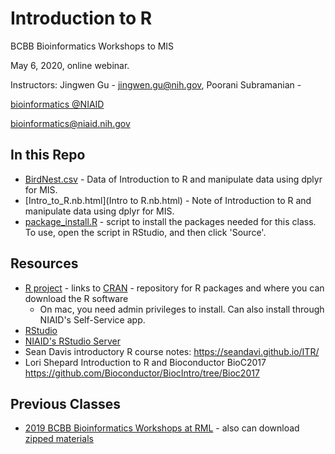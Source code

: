 
# Introduction to R

BCBB Bioinformatics Workshops to MIS

May 6, 2020, online webinar.

Instructors: Jingwen Gu - jingwen.gu@nih.gov, Poorani Subramanian - 

[bioinformatics @NIAID](https://bioinformatics.niaid.nih.gov/)

bioinformatics@niaid.nih.gov

## In this Repo
- [BirdNest.csv](BirdNest.csv) - Data of Introduction to R and manipulate data using dplyr for MIS.
- [Intro_to_R.nb.html](Intro to R.nb.html) - Note of Introduction to R and manipulate data using dplyr for MIS.
- [package_install.R](package_install.R) - script to install the packages needed for this class.  To use, open the script in RStudio, and then click 'Source'.

## Resources

- [R project](https://www.r-project.org/) - links to [CRAN](https://cran.r-project.org/) - repository for R packages and where you can download the R software
  - On mac, you need admin privileges to install.  Can also install through NIAID's Self-Service app.
- [RStudio](https://www.rstudio.com/products/rstudio/download/#download)
- [NIAID's RStudio Server](https://rstudio-pro.niaid.nih.gov/) 
- Sean Davis introductory R course notes: <https://seandavi.github.io/ITR/> 
- Lori Shepard Introduction to R and Bioconductor BioC2017 <https://github.com/Bioconductor/BiocIntro/tree/Bioc2017> 

## Previous Classes

- [2019 BCBB Bioinformatics Workshops at RML](https://github.com/niaid/R_Intro/tree/RML-2019) - also can download [zipped materials](https://github.com/niaid/R_Intro/archive/RML-2019.zip)

